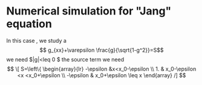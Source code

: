 # Numerical simulation for "Jang" equation

In this case , we study a $$ g_{xx}+\varepsilon \frac{g}{\sqrt{1-g^2}}=S$$
  we need $|g|<leq 0 $
 the source term we need
                   $$
                   \[
                   S=\left\{
                   \begin{array}{lr}
                   -\epsilon &x<x_0-\epsilon \\
                    1. & x_0-\epsilon <x <x_0+\epsilon \\
                   -\epsilon & x_0+\epsilon \leq x
                   \end{array}
                   /]
                   $$


